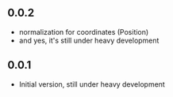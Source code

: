 ## 0.0.2

- normalization for coordinates (Position)
- and yes, it's still under heavy development

## 0.0.1

- Initial version, still under heavy development
